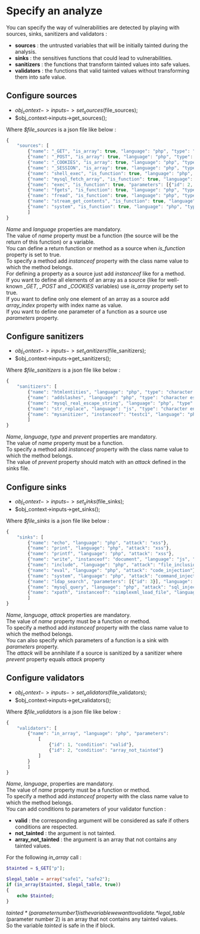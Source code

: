 # Specify an analyze

You can specify the way of vulnerabilities are detected by playing with sources, sinks, sanitizers and validators :

- **sources** : the untrusted variables that will be initially tainted during the analysis.
- **sinks** : the sensitives functions that could lead to vulnerabilities.
- **sanitizers** : the functions that transform tainted values into safe values.
- **validators** : the functions that valid tainted values without transforming them into safe value.

## Configure sources
- $obj_context->inputs->set_sources($file_sources);
- $obj_context->inputs->get_sources();

Where *$file_sources* is a json file like below :
```javascript
{
    "sources": [
        {"name": "_GET", "is_array": true, "language": "php", "type": "HTTP Parameter"},
        {"name": "_POST", "is_array": true, "language": "php", "type": "HTTP Parameter"},
        {"name": "_COOKIES", "is_array": true, "language": "php", "type": "HTTP Parameter"},
        {"name": "_SESSION", "is_array": true, "language": "php", "type": "HTTP Parameter"},
        {"name": "shell_exec", "is_function": true, "language": "php", "type": "command return"},
        {"name": "mysql_fetch_array", "is_function": true, "language": "php", "type": "database return"},
        {"name": "exec", "is_function": true, "parameters": [{"id": 2, "is_array": true, "array_index": 0}], "language": "php", "type": "for dev purposes"},
        {"name": "fgets", "is_function": true, "language": "php", "type": "for dev purposes"},
        {"name": "fread", "is_function": true, "language": "php", "type": "for dev purposes"},
        {"name": "stream_get_contents", "is_function": true, "language": "php", "type": "for dev purposes"},
        {"name": "system", "is_function": true, "language": "php", "type": "for dev purposes"}
		]
}
```
*Name* and *language* properties are mandatory.  
The value of *name* property must be a function (the source will be the return of this function) or a variable.  
You can define a return function or method as a source when *is_function* property is set to true.  
To specify a method add *instanceof* property with the class name value to which the method belongs.  
For defining a property as a source just add *instanceof* like for a method.  
If you want to define all elements of an array as a source (like for well-known *_GET*, *_POST* and *_COOKIES* variables) use *is_array* property set to true.  
If you want to define only one element of an array as a source add *array_index* property with index name as value.  
If you want to define one parameter of a function as a source use *parameters* property.

## Configure sanitizers
- $obj_context->inputs->set_sanitizers($file_sanitizers);
- $obj_context->inputs->get_sanitizers();

Where *$file_sanitizers* is a json file like below :
```javascript
{
    "sanitizers": [
        {"name": "htmlentities", "language": "php", "type": "character encoding", "prevent": "xss"},
        {"name": "addslashes", "language": "php", "type": "character escaping", "prevent": "sql_injection"},
        {"name": "mysql_real_escape_string", "language": "php", "type": "character escaping", "prevent": "sql_injection"},
        {"name": "str_replace", "language": "js", "type": "character encoding", "prevent": "xss"},
        {"name": "mysanitizer", "instanceof": "testc1", "language": "php", "type": "character encoding", "prevent": "xss", "comment": "for dev purposes"}
		]
}
```
*Name*, *language*, *type* and *prevent* properties are mandatory.  
The value of *name* property must be a function.  
To specify a method add *instanceof* property with the class name value to which the method belongs.  
The value of *prevent* property should match with an *attack* defined in the sinks file.

## Configure sinks
- $obj_context->inputs->set_sinks($file_sinks);
- $obj_context->inputs->get_sinks();

Where *$file_sinks* is a json file like below :
```javascript
{
    "sinks": [
        {"name": "echo", "language": "php", "attack": "xss"},
        {"name": "print", "language": "php", "attack": "xss"},
        {"name": "printf", "language": "php", "attack": "xss"},
        {"name": "write", "instanceof": "document", "language": "js", "attack": "xss"},
        {"name": "include", "language": "php", "attack": "file_inclusion"},
        {"name": "eval", "language": "php", "attack": "code_injection"},
        {"name": "system", "language": "php", "attack": "command_injection"},
        {"name": "ldap_search", "parameters": [{"id": 3}], "language": "php", "attack": "ldap_injection"},
        {"name": "mysql_query", "language": "php", "attack": "sql_injection"},
        {"name": "xpath", "instanceof": "simplexml_load_file", "language": "php", "attack": "xpath_injection"}
		]
}
```
*Name*, *language*, *attack* properties are mandatory.  
The value of *name* property must be a function or method.  
To specify a method add *instanceof* property with the class name value to which the method belongs.  
You can also specify which parameters of a function is a sink with *parameters* property.  
The *attack* will be annihilate if a source is sanitized by a sanitizer where *prevent* property equals *attack* property

## Configure validators
- $obj_context->inputs->set_validators($file_validators);
- $obj_context->inputs->get_validators();

Where *$file_validators* is a json file like below :
```javascript
{
    "validators": [
        {"name": "in_array", "language": "php", "parameters": 
            [
                {"id": 1, "condition": "valid"},
                {"id": 2, "condition": "array_not_tainted"}
            ]
        }
		]
}
```
*Name*, *language*, properties are mandatory.  
The value of *name* property must be a function or method.  
To specify a method add *instanceof* property with the class name value to which the method belongs.  
You can add conditions to parameters of your validator function :  
- **valid** : the corresponding argument will be considered as safe if others conditions are respected.
- **not_tainted** : the argument is not tainted.
- **array_not_tainted** : the argument is an array that not contains any tainted values.

For the following *in_array* call : 
```php
$tainted = $_GET["p"];

$legal_table = array("safe1", "safe2");
if (in_array($tainted, $legal_table, true)) 
{
    echo $tainted;
} 
```
*$tainted* (parameter number 1) is the variable we want to validate.  
*$legal_table* (parameter number 2) is an array that not contains any tainted values.  
So the variable *tainted* is safe in the if block.

